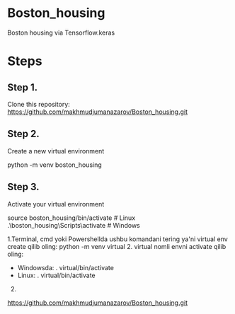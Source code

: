 # Boston_housing
Boston housing via Tensorflow.keras

# Steps

## Step 1. 
Clone this repository: https://github.com/makhmudjumanazarov/Boston_housing.git

## Step 2.
Create a new virtual environment

python -m venv boston_housing

## Step 3.
Activate your virtual environment

source boston_housing/bin/activate # Linux
.\boston_housing\Scripts\activate # Windows

1.Terminal, cmd yoki Powershellda ushbu komandani tering ya'ni virtual env create qilib oling:
  python -m venv virtual
2. virtual nomli envni activate qilib oling:
  - Windowsda: . virtual/bin/activate
  - Linux: . virtual/bin/activate
  
2.

https://github.com/makhmudjumanazarov/Boston_housing.git


